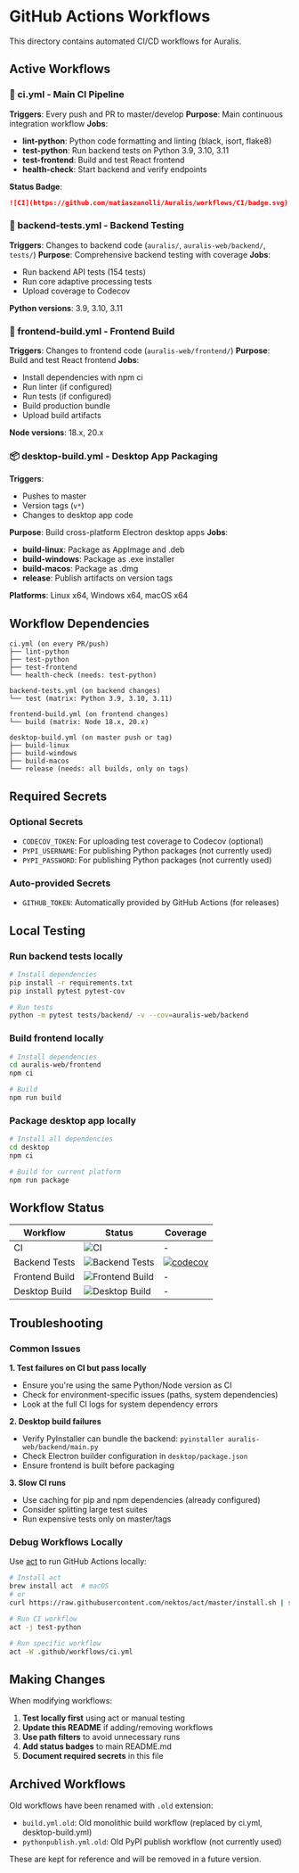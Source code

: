 # GitHub Actions Workflows

This directory contains automated CI/CD workflows for Auralis.

## Active Workflows

### 🔄 ci.yml - Main CI Pipeline
**Triggers**: Every push and PR to master/develop
**Purpose**: Main continuous integration workflow
**Jobs**:
- **lint-python**: Python code formatting and linting (black, isort, flake8)
- **test-python**: Run backend tests on Python 3.9, 3.10, 3.11
- **test-frontend**: Build and test React frontend
- **health-check**: Start backend and verify endpoints

**Status Badge**:
```markdown
![CI](https://github.com/matiaszanolli/Auralis/workflows/CI/badge.svg)
```

### 🧪 backend-tests.yml - Backend Testing
**Triggers**: Changes to backend code (`auralis/`, `auralis-web/backend/`, `tests/`)
**Purpose**: Comprehensive backend testing with coverage
**Jobs**:
- Run backend API tests (154 tests)
- Run core adaptive processing tests
- Upload coverage to Codecov

**Python versions**: 3.9, 3.10, 3.11

### 🎨 frontend-build.yml - Frontend Build
**Triggers**: Changes to frontend code (`auralis-web/frontend/`)
**Purpose**: Build and test React frontend
**Jobs**:
- Install dependencies with npm ci
- Run linter (if configured)
- Run tests (if configured)
- Build production bundle
- Upload build artifacts

**Node versions**: 18.x, 20.x

### 📦 desktop-build.yml - Desktop App Packaging
**Triggers**:
- Pushes to master
- Version tags (`v*`)
- Changes to desktop app code

**Purpose**: Build cross-platform Electron desktop apps
**Jobs**:
- **build-linux**: Package as AppImage and .deb
- **build-windows**: Package as .exe installer
- **build-macos**: Package as .dmg
- **release**: Publish artifacts on version tags

**Platforms**: Linux x64, Windows x64, macOS x64

## Workflow Dependencies

```
ci.yml (on every PR/push)
├── lint-python
├── test-python
├── test-frontend
└── health-check (needs: test-python)

backend-tests.yml (on backend changes)
└── test (matrix: Python 3.9, 3.10, 3.11)

frontend-build.yml (on frontend changes)
└── build (matrix: Node 18.x, 20.x)

desktop-build.yml (on master push or tag)
├── build-linux
├── build-windows
├── build-macos
└── release (needs: all builds, only on tags)
```

## Required Secrets

### Optional Secrets
- `CODECOV_TOKEN`: For uploading test coverage to Codecov (optional)
- `PYPI_USERNAME`: For publishing Python packages (not currently used)
- `PYPI_PASSWORD`: For publishing Python packages (not currently used)

### Auto-provided Secrets
- `GITHUB_TOKEN`: Automatically provided by GitHub Actions (for releases)

## Local Testing

### Run backend tests locally
```bash
# Install dependencies
pip install -r requirements.txt
pip install pytest pytest-cov

# Run tests
python -m pytest tests/backend/ -v --cov=auralis-web/backend
```

### Build frontend locally
```bash
# Install dependencies
cd auralis-web/frontend
npm ci

# Build
npm run build
```

### Package desktop app locally
```bash
# Install all dependencies
cd desktop
npm ci

# Build for current platform
npm run package
```

## Workflow Status

| Workflow | Status | Coverage |
|----------|--------|----------|
| CI | ![CI](https://github.com/matiaszanolli/Auralis/workflows/CI/badge.svg) | - |
| Backend Tests | ![Backend Tests](https://github.com/matiaszanolli/Auralis/workflows/Backend%20Tests/badge.svg) | [![codecov](https://codecov.io/gh/matiaszanolli/Auralis/branch/master/graph/badge.svg)](https://codecov.io/gh/matiaszanolli/Auralis) |
| Frontend Build | ![Frontend Build](https://github.com/matiaszanolli/Auralis/workflows/Frontend%20Build/badge.svg) | - |
| Desktop Build | ![Desktop Build](https://github.com/matiaszanolli/Auralis/workflows/Desktop%20Build/badge.svg) | - |

## Troubleshooting

### Common Issues

**1. Test failures on CI but pass locally**
- Ensure you're using the same Python/Node version as CI
- Check for environment-specific issues (paths, system dependencies)
- Look at the full CI logs for system dependency errors

**2. Desktop build failures**
- Verify PyInstaller can bundle the backend: `pyinstaller auralis-web/backend/main.py`
- Check Electron builder configuration in `desktop/package.json`
- Ensure frontend is built before packaging

**3. Slow CI runs**
- Use caching for pip and npm dependencies (already configured)
- Consider splitting large test suites
- Run expensive tests only on master/tags

### Debug Workflows Locally

Use [act](https://github.com/nektos/act) to run GitHub Actions locally:

```bash
# Install act
brew install act  # macOS
# or
curl https://raw.githubusercontent.com/nektos/act/master/install.sh | sudo bash

# Run CI workflow
act -j test-python

# Run specific workflow
act -W .github/workflows/ci.yml
```

## Making Changes

When modifying workflows:

1. **Test locally first** using act or manual testing
2. **Update this README** if adding/removing workflows
3. **Use path filters** to avoid unnecessary runs
4. **Add status badges** to main README.md
5. **Document required secrets** in this file

## Archived Workflows

Old workflows have been renamed with `.old` extension:
- `build.yml.old`: Old monolithic build workflow (replaced by ci.yml, desktop-build.yml)
- `pythonpublish.yml.old`: Old PyPI publish workflow (not currently used)

These are kept for reference and will be removed in a future version.

